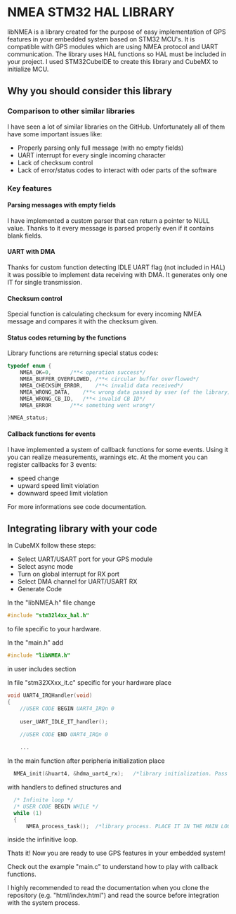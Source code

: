 # NMEA STM32 HAL LIBRARY

libNMEA is a library created for the purpose of easy implementation of GPS features in your embedded system based on STM32 MCU's. It is compatible with GPS modules which are using NMEA protocol and UART communication. The library uses HAL functions so HAL must be included in your project. I used STM32CubeIDE to create this library and CubeMX to initialize MCU.

## Why you should consider this library

### Comparison to other similar libraries

I have seen a lot of similar libraries on the GitHub. Unfortunately all of them have some important issues like:

- Properly parsing only full message (with no empty fields)
- UART interrupt for every single incoming character 
- Lack of checksum control
- Lack of error/status codes to interact with oder parts of the software

### Key features

#### Parsing messages with empty fields

I have implemented a custom parser that can return a pointer to NULL value. Thanks to it every message is parsed properly even if it contains blank fields.
#### UART with DMA

Thanks for custom function detecting IDLE UART flag (not included in HAL) it was possible to implement data receiving with DMA. It generates only one IT for single transmission.
#### Checksum control

Special function is calculating checksum for every incoming NMEA message and compares it with the checksum given.
#### Status codes returning by the functions

Library functions are returning special status codes:

```C
typedef enum {
	NMEA_OK=0,		/**< operation success*/
	NMEA_BUFFER_OVERFLOWED,	/**< circular buffer overflowed*/
	NMEA_CHECKSUM_ERROR,	/**< invalid data received*/
	NMEA_WRONG_DATA,	/**< wrong data passed by user (of the library)*/
	NMEA_WRONG_CB_ID,	/**< invalid CB ID*/
	NMEA_ERROR		/**< something went wrong*/

}NMEA_status;
```

#### Callback functions for events

I have implemented a system of callback functions for some events. Using it you can realize measurements, warnings etc. At the moment you can register callbacks for 3 events:
- speed change
- upward speed limit violation
- downward speed limit violation

For more informations see code documentation.

## Integrating library with your code

In CubeMX follow these steps:
- Select UART/USART port for your GPS module
- Select async mode
- Turn on global interrupt for RX port
- Select DMA channel for UART/USART RX
- Generate Code

In the "libNMEA.h" file change 

```C
#include "stm32l4xx_hal.h"
```

to file specific to your hardware.

In the "main.h" add

```C
#include "libNMEA.h"
```

in user includes section

In file "stm32XXxx_it.c" specific for your hardware place

```C
void UART4_IRQHandler(void)
{
	//USER CODE BEGIN UART4_IRQn 0
	
	user_UART_IDLE_IT_handler();
	
	//USER CODE END UART4_IRQn 0

  	...
```
In the main function after peripheria initialization place

```C
  NMEA_init(&huart4, &hdma_uart4_rx);	/*library initialization. Pass the UART and DMA handler structures*/
```

with handlers to defined structures and

```C
  /* Infinite loop */
  /* USER CODE BEGIN WHILE */
  while (1)
  {
	  NMEA_process_task();	/*library process. PLACE IT IN THE MAIN LOOP! Note that you should handle the status codes.*/
```

inside the infinitive loop.

Thats it! Now you are ready to use GPS features in your embedded system!

Check out the example "main.c" to understand how to play with callback functions.

I highly recommended to read the documentation when you clone the repository (e.g. "html/index.html") and read the source before integration with the system process. 

